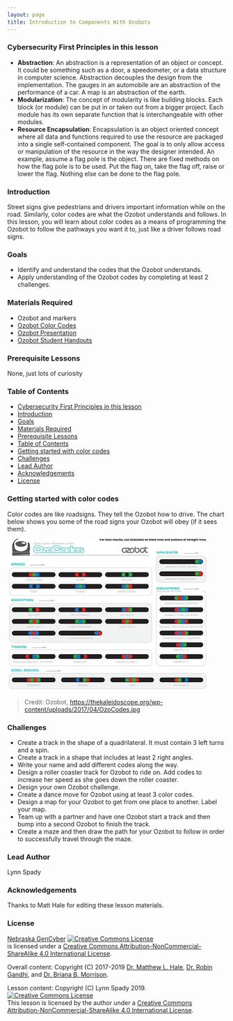 ```yaml
---
layout: page
title: Introduction to Components With Ozobots
---
```

### Cybersecurity First Principles in this lesson
* __Abstraction__: An abstraction is a representation of an object or concept. It could be something such as a door, a speedometer, or a data structure in computer science. Abstraction decouples the design from the implementation. The gauges in an automobile are an abstraction of the performance of a car. A map is an abstraction of the earth.
* __Modularization__: The concept of modularity is like building blocks. Each block (or module) can be put in or taken out from a bigger project. Each module has its own separate function that is interchangeable with other modules.
* __Resource Encapsulation__: Encapsulation is an object oriented concept where all data and functions required to use the resource are packaged into a single self-contained component. The goal is to only allow access or manipulation of the resource in the way the designer intended. An example, assume a flag pole is the object. There are fixed methods on how the flag pole is to be used. Put the flag on, take the flag off, raise or lower the flag. Nothing else can be done to the flag pole. 

### Introduction
Street signs give pedestrians and drivers important information while on the road. Similarly, color codes are what the Ozobot understands and follows. In this lesson, you will learn about color codes as a means of programming the Ozobot to follow the pathways you want it to, just like a driver follows road signs.

### Goals
* Identify and understand the codes that the Ozobot understands.
* Apply understanding of the Ozobot codes by completing at least 2 challenges.

### Materials Required
* Ozobot and markers
* [Ozobot Color Codes](assets/README-8deead7d.pdf)
* [Ozobot Presentation](assets/README-58b6d1d7.pdf)
* [Ozobot Student Handouts](assets/README-fa36f670.pdf)

### Prerequisite Lessons
None, just lots of curiosity

### Table of Contents
<!-- TOC -->

- [Cybersecurity First Principles in this lesson](#cybersecurity-first-principles-in-this-lesson)
- [Introduction](#introduction)
- [Goals](#goals)
- [Materials Required](#materials-required)
- [Prerequisite Lessons](#prerequisite-lessons)
- [Table of Contents](#table-of-contents)
- [Getting started with color codes](#getting-started-with-color-codes)
- [Challenges](#challenges)
- [Lead Author](#lead-author)
- [Acknowledgements](#acknowledgements)
- [License](#license)

<!-- /TOC -->

### Getting started with color codes
Color codes are like roadsigns. They tell the Ozobot how to drive. The chart below shows you some of the road signs your Ozobot will obey (if it sees them).

![](assets/README-3bbbd66d.png)
> Credit: Ozobot, https://thekaleidoscope.org/wp-content/uploads/2017/04/OzoCodes.jpg

### Challenges
* Create a track in the shape of a quadrilateral. It must contain 3 left turns and a spin.
* Create a track in a shape that includes at least 2 right angles.
* Write your name and add different codes along the way.
* Design a roller coaster track for Ozobot to ride on. Add codes to increase her speed as she goes down the roller coaster.
* Design your own Ozobot challenge.
* Create a dance move for Ozobot using at least 3 color codes.
* Design a map for your Ozobot to get from one place to another. Label your map.
* Team up with a partner and have one Ozobot start a track and then bump into a second Ozobot to finish the track.
* Create a maze and then draw the path for your Ozobot to follow in order to successfully travel through the maze.

### Lead Author
Lynn Spady

### Acknowledgements
Thanks to Matt Hale for editing these lesson materials.

### License
[Nebraska GenCyber](https://www.nebraskagencyber.com) <a rel="license" href="http://creativecommons.org/licenses/by-nc-sa/4.0/"><img alt="Creative Commons License" style="border-width:0" src="https://i.creativecommons.org/l/by-nc-sa/4.0/88x31.png" /></a><br /> is licensed under a <a rel="license" href="http://creativecommons.org/licenses/by-nc-sa/4.0/">Creative Commons Attribution-NonCommercial-ShareAlike 4.0 International License</a>.

Overall content: Copyright (C) 2017-2019  [Dr. Matthew L. Hale](http://faculty.ist.unomaha.edu/mhale/), [Dr. Robin Gandhi](http://faculty.ist.unomaha.edu/rgandhi/), and [Dr. Briana B. Morrison](http://www.brianamorrison.net).

Lesson content: Copyright (C) Lynn Spady 2019.  
<a rel="license" href="http://creativecommons.org/licenses/by-nc-sa/4.0/"><img alt="Creative Commons License" style="border-width:0" src="https://i.creativecommons.org/l/by-nc-sa/4.0/88x31.png" /></a><br /><span xmlns:dct="http://purl.org/dc/terms/" property="dct:title">This lesson</span> is licensed by the author under a <a rel="license" href="http://creativecommons.org/licenses/by-nc-sa/4.0/">Creative Commons Attribution-NonCommercial-ShareAlike 4.0 International License</a>.
